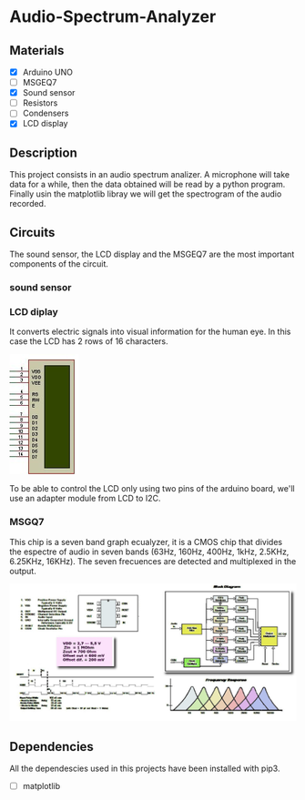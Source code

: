 # Audio-Spectrum-Analyzer

## Materials

* [X] Arduino UNO
* [ ] MSGEQ7
* [X] Sound sensor
* [ ] Resistors
* [ ] Condensers
* [X] LCD display

## Description

This project consists in an audio spectrum analizer. 
A microphone will take data for a while, then the data obtained will be read by a python program. Finally usin the matplotlib libray we will get the spectrogram of the audio recorded.

## Circuits

The sound sensor, the LCD display and the MSGEQ7 are the most important components of the circuit.

### sound sensor

### LCD diplay
It converts electric signals into visual information for the human eye.
In this case the LCD has 2 rows of 16 characters.

![](images/LCD.png)

To be able to control the LCD only using two pins of the arduino board, we'll use an adapter module from LCD to I2C.

### MSGQ7
This chip is a seven band graph ecualyzer, it is a CMOS chip that divides the espectre of audio in seven bands (63Hz, 160Hz, 400Hz, 1kHz, 2.5KHz, 6.25KHz, 16KHz).
The seven frecuences are detected and multiplexed in the output.

![](images/MSGEQ7.png)

## Dependencies

All the dependescies used in this projects have been installed with pip3.

  * [ ] matplotlib
